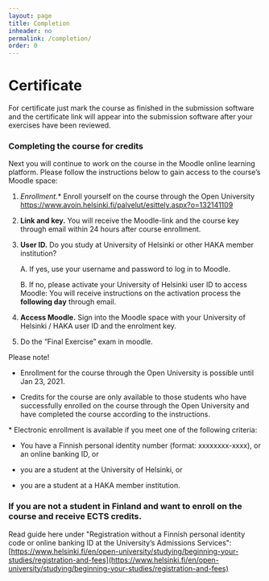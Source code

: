 ```yaml
---
layout: page
title: Completion
inheader: no
permalink: /completion/
order: 0
---
```


# Certificate #

For certificate just mark the course as finished in the submission software and the certificate link will appear into the submission software after your exercises have been reviewed.

### Completing the course for credits ###

Next you will continue to work on the course in the Moodle online learning platform. Please follow the instructions below to gain access to the course’s Moodle space:

1. **Enrollment*.** Enroll yourself on the course through the Open University <https://www.avoin.helsinki.fi/palvelut/esittely.aspx?o=132141109>

2. **Link and key.** You will receive the Moodle-link and the course key through email within 24 hours after course enrollment.

3. **User ID.** Do you study at University of Helsinki or other HAKA member institution?

   A. If yes, use your username and password to log in to Moodle.

   B. If no, please activate your University of Helsinki user ID to access Moodle: You will receive instructions on the activation process the **following day** through email.

4. **Access Moodle.** Sign into the Moodle space with your University of Helsinki / HAKA user ID and the enrolment key.

5. Do the “Final Exercise” exam in moodle.

Please note!

- Enrollment for the course through the Open University is possible until Jan 23, 2021.

- Credits for the course are only available to those students who have successfully enrolled on the course through the Open University and have completed the course according to the instructions.

\* Electronic enrollment is available if you meet one of the following criteria:

- You have a Finnish personal identity number (format: xxxxxxxx-xxxx), or an online banking ID, or

- you are a student at the University of Helsinki, or

- you are a student at a HAKA member institution.

### If you are not a student in Finland and want to enroll on the course and receive ECTS credits. ###

Read guide here under "Re­gis­tra­tion without a Finnish per­sonal identity code or on­line bank­ing ID at the Uni­versity’s Ad­mis­sions Services": [https://www.helsinki.fi/en/open-university/studying/beginning-your-studies/registration-and-fees](https://www.helsinki.fi/en/open-university/studying/beginning-your-studies/registration-and-fees)
